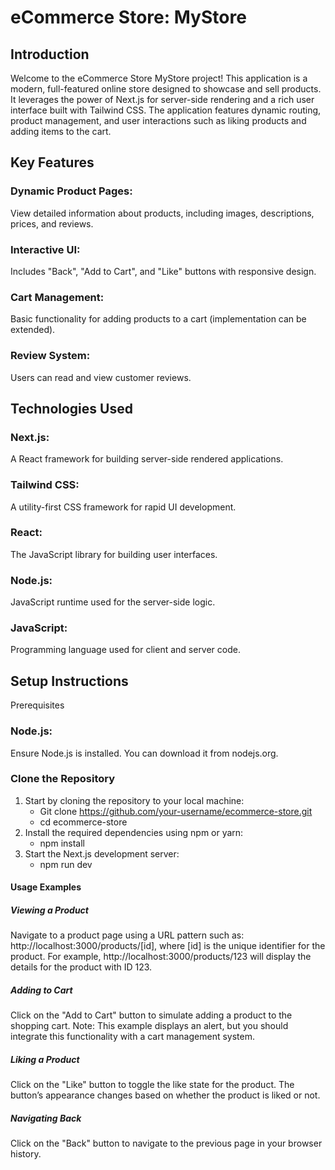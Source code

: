 # eCommerce Store: MyStore
## Introduction
Welcome to the eCommerce Store MyStore project! This application is a modern, full-featured online store designed to showcase and sell products. It leverages the power of Next.js for server-side rendering and a rich user interface built with Tailwind CSS. The application features dynamic routing, product management, and user interactions such as liking products and adding items to the cart.

## Key Features
### Dynamic Product Pages: 
View detailed information about products, including images, descriptions, prices, and reviews.
### Interactive UI: 
Includes "Back", "Add to Cart", and "Like" buttons with responsive design.
### Cart Management: 
Basic functionality for adding products to a cart (implementation can be extended).
### Review System: 
Users can read and view customer reviews.

## Technologies Used
### Next.js: 
A React framework for building server-side rendered applications.
### Tailwind CSS: 
A utility-first CSS framework for rapid UI development.
### React: 
The JavaScript library for building user interfaces.
### Node.js: 
JavaScript runtime used for the server-side logic.
### JavaScript: 
Programming language used for client and server code.

## Setup Instructions
Prerequisites
### Node.js: 
Ensure Node.js is installed. You can download it from nodejs.org.
### Clone the Repository
1. Start by cloning the repository to your local machine:
      - Git clone https://github.com/your-username/ecommerce-store.git
      - cd ecommerce-store
2. Install the required dependencies using npm or yarn:
      - npm install
3. Start the Next.js development server:
      - npm run dev

#### Usage Examples
##### Viewing a Product
Navigate to a product page using a URL pattern such as:
http://localhost:3000/products/[id], where [id] is the unique identifier for the product. 
For example, http://localhost:3000/products/123 will display the details for the product with ID 123.

##### Adding to Cart
Click on the "Add to Cart" button to simulate adding a product to the shopping cart. Note: This example displays an alert, but you should integrate this functionality with a cart management system.

##### Liking a Product
Click on the "Like" button to toggle the like state for the product. The button’s appearance changes based on whether the product is liked or not.

##### Navigating Back
Click on the "Back" button to navigate to the previous page in your browser history.
